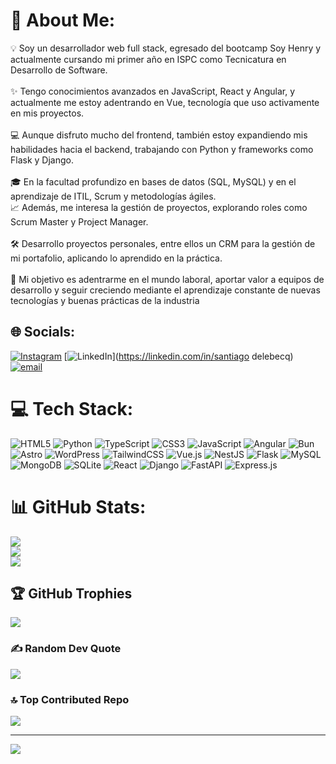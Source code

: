 # 💫 About Me:
💡 Soy un desarrollador web full stack, egresado del bootcamp Soy Henry y actualmente cursando mi primer año en ISPC como Tecnicatura en Desarrollo de Software.<br><br>✨ Tengo conocimientos avanzados en JavaScript, React y Angular, y actualmente me estoy adentrando en Vue, tecnología que uso activamente en mis proyectos.<br><br>💻 Aunque disfruto mucho del frontend, también estoy expandiendo mis habilidades hacia el backend, trabajando con Python y frameworks como Flask y Django.<br><br>🎓 En la facultad profundizo en bases de datos (SQL, MySQL) y en el aprendizaje de ITIL, Scrum y metodologías ágiles.<br>📈 Además, me interesa la gestión de proyectos, explorando roles como Scrum Master y Project Manager.<br><br>🛠️ Desarrollo proyectos personales, entre ellos un CRM para la gestión de mi portafolio, aplicando lo aprendido en la práctica.<br><br>🚀 Mi objetivo es adentrarme en el mundo laboral, aportar valor a equipos de desarrollo y seguir creciendo mediante el aprendizaje constante de nuevas tecnologías y buenas prácticas de la industria


## 🌐 Socials:
[![Instagram](https://img.shields.io/badge/Instagram-%23E4405F.svg?logo=Instagram&logoColor=white)](https://instagram.com/delebecq22) [![LinkedIn](https://img.shields.io/badge/LinkedIn-%230077B5.svg?logo=linkedin&logoColor=white)](https://linkedin.com/in/santiago delebecq) [![email](https://img.shields.io/badge/Email-D14836?logo=gmail&logoColor=white)](mailto:santiidele21@gmail.com) 

# 💻 Tech Stack:
![HTML5](https://img.shields.io/badge/html5-%23E34F26.svg?style=for-the-badge&logo=html5&logoColor=white) ![Python](https://img.shields.io/badge/python-3670A0?style=for-the-badge&logo=python&logoColor=ffdd54) ![TypeScript](https://img.shields.io/badge/typescript-%23007ACC.svg?style=for-the-badge&logo=typescript&logoColor=white) ![CSS3](https://img.shields.io/badge/css3-%231572B6.svg?style=for-the-badge&logo=css3&logoColor=white) ![JavaScript](https://img.shields.io/badge/javascript-%23323330.svg?style=for-the-badge&logo=javascript&logoColor=%23F7DF1E) ![Angular](https://img.shields.io/badge/angular-%23DD0031.svg?style=for-the-badge&logo=angular&logoColor=white) ![Bun](https://img.shields.io/badge/Bun-%23000000.svg?style=for-the-badge&logo=bun&logoColor=white) ![Astro](https://img.shields.io/badge/astro-%232C2052.svg?style=for-the-badge&logo=astro&logoColor=white) ![WordPress](https://img.shields.io/badge/WordPress-%23117AC9.svg?style=for-the-badge&logo=WordPress&logoColor=white) ![TailwindCSS](https://img.shields.io/badge/tailwindcss-%2338B2AC.svg?style=for-the-badge&logo=tailwind-css&logoColor=white) ![Vue.js](https://img.shields.io/badge/vue.js-%2335495e.svg?style=for-the-badge&logo=vuedotjs&logoColor=%234FC08D) ![NestJS](https://img.shields.io/badge/nestjs-%23E0234E.svg?style=for-the-badge&logo=nestjs&logoColor=white) ![Flask](https://img.shields.io/badge/flask-%23000.svg?style=for-the-badge&logo=flask&logoColor=white) ![MySQL](https://img.shields.io/badge/mysql-4479A1.svg?style=for-the-badge&logo=mysql&logoColor=white) ![MongoDB](https://img.shields.io/badge/MongoDB-%234ea94b.svg?style=for-the-badge&logo=mongodb&logoColor=white) ![SQLite](https://img.shields.io/badge/sqlite-%2307405e.svg?style=for-the-badge&logo=sqlite&logoColor=white) ![React](https://img.shields.io/badge/react-%2320232a.svg?style=for-the-badge&logo=react&logoColor=%2361DAFB) ![Django](https://img.shields.io/badge/django-%23092E20.svg?style=for-the-badge&logo=django&logoColor=white) ![FastAPI](https://img.shields.io/badge/FastAPI-005571?style=for-the-badge&logo=fastapi) ![Express.js](https://img.shields.io/badge/express.js-%23404d59.svg?style=for-the-badge&logo=express&logoColor=%2361DAFB)
# 📊 GitHub Stats:
![](https://github-readme-stats.vercel.app/api?username=Santidele22&theme=one_dark_pro&hide_border=false&include_all_commits=true&count_private=true)<br/>
![](https://nirzak-streak-stats.vercel.app/?user=Santidele22&theme=one_dark_pro&hide_border=false)<br/>
![](https://github-readme-stats.vercel.app/api/top-langs/?username=Santidele22&theme=one_dark_pro&hide_border=false&include_all_commits=true&count_private=true&layout=compact)

## 🏆 GitHub Trophies
![](https://github-profile-trophy.vercel.app/?username=Santidele22&theme=radical&no-frame=true&no-bg=false&margin-w=4)

### ✍️ Random Dev Quote
![](https://quotes-github-readme.vercel.app/api?type=horizontal&theme=radical)

### 🔝 Top Contributed Repo
![](https://github-contributor-stats.vercel.app/api?username=Santidele22&limit=5&theme=dark&combine_all_yearly_contributions=true)

---
[![](https://visitcount.itsvg.in/api?id=Santidele22&icon=0&color=0)](https://visitcount.itsvg.in)

<!-- Proudly created with GPRM ( https://gprm.itsvg.in ) -->
